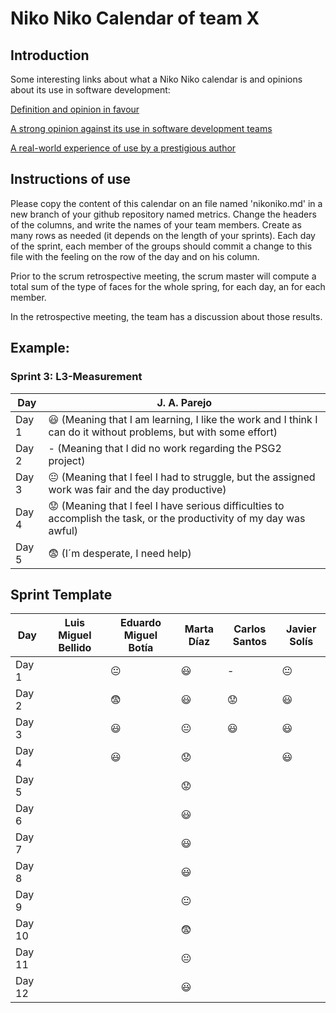 # Niko Niko Calendar of team X
## Introduction
Some interesting links about what a Niko Niko calendar is and opinions about its use in software development:

[Definition and opinion in favour](https://blog.teammood.com/2018/07/24/evaluating-your-teams-health-with-the-niko-niko-calendar.html?utm_source=google&utm_medium=cpc&utm_campaign=blog-niko-niko&utm_content=niko-niko&utm_term=niko%20niko%20calendar&gclid=Cj0KCQjwsYb0BRCOARIsAHbLPhGYfc7zpSwEDx8KE3VjlsTyy1M1F8O8lxyOPWQTpjf71RjXeD5rgWsaAmEhEALw_wcB)

[A strong opinion against its use in software development teams](https://www.tinypulse.com/blog/sk-niko-niko-calendar-workplace-morale)

[A real-world experience of use by a prestigious author](https://www.javiergarzas.com/2015/05/calendarios-niko-niko.html)
## Instructions of use
Please copy the content of this calendar on an file named 'nikoniko.md' in a new branch of your github repository named metrics.
Change the headers of the columns, and write the names of your team members.
Create as many rows as needed (it depends on the length of your sprints).
Each day of the sprint, each member of the groups should commit a change to this file with the feeling on the row of the day and on his column. 

Prior to the scrum retrospective meeting, the scrum master will compute a total sum of the type of faces for the whole spring, for each day, an for each member.

In the retrospective meeting, the team has a discussion about those results.

## Example:

### Sprint 3: L3-Measurement 

| Day           | J. A. Parejo  |
| ------------- | ------------- |
| Day 1         |    :smiley: (Meaning that I am learning, I like the work and I think I can do it without problems, but with some effort) |
| Day 2         |    - (Meaning that I did no work regarding the PSG2 project)           |
| Day 3         |    :neutral_face:  (Meaning that I feel I had to struggle, but the assigned work was fair and the day productive)          |:fearful:
| Day 4         |    :worried: (Meaning that I feel I have serious difficulties to accomplish the task, or the productivity of my day was awful)           |
| Day 5         |    :fearful:   (I´m desperate, I need help)        |


## Sprint Template

| Day           | Luis Miguel Bellido | Eduardo Miguel Botía | Marta Díaz     | Carlos Santos      | Javier Solís    |
| ------------- | ------------------- | -------------------- | -------------  | ------------------ | --------------- |
| Day 1         |                     |    :neutral_face:    |    :smiley:    |		    -            |  :neutral_face: |
| Day 2         |                     |    :fearful:         |    :smiley:    |   :worried:        |   :smiley:      |
| Day 3         |                     |    :smiley:          | :neutral_face: |   :smiley:         |   :smiley:      |
| Day 4         |                     |    :smiley:          |   :worried:    |                    |   :smiley:      |
| Day 5         |                     |                      |   :worried:    |                    |                 |
| Day 6         |                     |                      |   :smiley:     |                    |                 |
| Day 7         |                     |                      |   :smiley:     |                    |                 |
| Day 8         |                     |                      |   :smiley:     |                    |                 |
| Day 9         |                     |                      | :neutral_face: |                    |                 |
| Day 10        |                     |                      |  :fearful:     |                    |                 |
| Day 11        |                     |                      | :neutral_face: |                    |                 |
| Day 12        |                     |                      |  :smiley:      |                    |                 |

